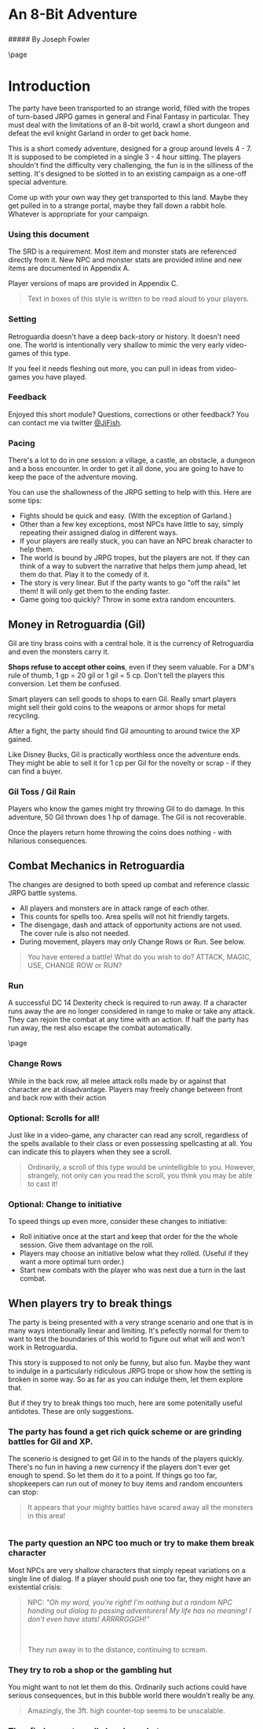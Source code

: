<style>
  .phb#p1{ text-align:center; }
  .phb#p1:after{ display:none; }
</style>

<div style='margin-top:450px;'></div>

# An 8-Bit Adventure

<div style='margin-top:25px'></div>
<div class='wide'>
##### By Joseph Fowler
</div>

\page

# Introduction

The party have been transported to an strange world, filled with the tropes of turn-based JRPG games in general and Final Fantasy in particular. They must deal with the limitations of an 8-bit world, crawl a short dungeon and defeat the evil knight Garland in order to get back home.

This is a short comedy adventure, designed for a group around levels 4 - 7. It is supposed to be completed in a single 3 - 4 hour sitting. The players shouldn't find the difficulty very challenging, the fun is in the silliness of the setting. It's designed to be slotted in to an existing campaign as a one-off special adventure.

Come up with your own way they get transported to this land. Maybe they get pulled in to a strange portal, maybe they fall down a rabbit hole. Whatever is appropriate for your campaign.

### Using this document

The SRD is a requirement. Most item and monster stats are referenced directly from it. New NPC and monster stats are provided inline and new items are documented in Appendix A.

Player versions of maps are provided in Appendix C.

> Text in boxes of this style is written to be read aloud to your players.

### Setting
Retroguardia doesn't have a deep back-story or history. It doesn't need one. The world is intentionally very shallow to mimic the very early video-games of this type.

If you feel it needs fleshing out more, you can pull in ideas from video-games you have played.

### Feedback

Enjoyed this short module? Questions, corrections or other feedback? You can contact me via twitter [@JiFish](http://twitter.com/JiFish).

### Pacing
There's a lot to do in one session: a village, a castle, an obstacle, a dungeon and a boss encounter. In order to get it all done, you are going to have to keep the pace of the adventure moving.

You can use the shallowness of the JRPG setting to help with this. Here are some tips:

* Fights should be quick and easy. (With the exception of Garland.)
* Other than a few key exceptions, most NPCs have little to say, simply repeating their assigned dialog in different ways.
* If your players are really stuck, you can have an NPC break character to help them.
* The world is bound by JRPG tropes, but the players are not. If they can think of a way to subvert the narrative that helps them jump ahead, let them do that. Play it to the comedy of it.
* The story is very linear. But if the party wants to go "off the rails" let them! It will only get them to the ending faster.
* Game going too quickly? Throw in some extra random encounters.

## Money in Retroguardia (Gil)
Gil are tiny brass coins with a central hole. It is the currency of Retroguardia and even the monsters carry it.

**Shops refuse to accept other coins**, even if they seem valuable. For a DM's rule of thumb, 1 gp = 20 gil or 1 gil = 5 cp. Don't tell the players this conversion. Let them be confused.

Smart players can sell goods to shops to earn Gil. Really smart players might sell their gold coins to the weapons or armor shops for metal recycling.

After a fight, the party should find Gil amounting to around twice the XP gained.

Like Disney Bucks, Gil is practically worthless once the adventure ends. They might be able to sell it for 1 cp per Gil for the novelty or scrap - if they can find a buyer.

### Gil Toss / Gil Rain
Players who know the games might try throwing Gil to do damage. In this adventure, 50 Gil thrown does 1 hp of damage. The Gil is not recoverable.

Once the players return home throwing the coins does nothing - with hilarious consequences.

## Combat Mechanics in Retroguardia

The changes are designed to both speed up combat and reference classic JRPG battle systems.

* All players and monsters are in attack range of each other.
* This counts for spells too. Area spells will not hit friendly targets.
* The disengage, dash and attack of opportunity actions are not used. The cover rule is also not needed.
* During movement, players may only Change Rows or Run. See below.

> You have entered a battle! What do you wish to do? ATTACK, MAGIC, USE, CHANGE ROW or RUN?

### Run
A successful DC 14 Dexterity check is required to run away. If a character runs away the are no longer considered in range to make or take any attack. They can rejoin the combat at any time with an 
action. If half the party has run away, the rest also escape the combat automatically.

\page

### Change Rows

While in the back row, all melee attack rolls made by or against that character are at disadvantage. Players may freely change between front and back row with their action

### Optional: Scrolls for all!
Just like in a video-game, any character can read any scroll, regardless of the spells available to their class or even possessing spellcasting at all. You can indicate this to players when they see a scroll.

> Ordinarily, a scroll of this type would be unintelligible to you. However, strangely, not only can you read the scroll, you think you may be able to cast it!

### Optional: Change to initiative
To speed things up even more, consider these changes to initiative:

* Roll initiative once at the start and keep that order for the the whole session. Give them advantage on the roll.
* Players may choose an initiative below what they rolled. (Useful if they want a more optimal turn order.)
* Start new combats with the player who was next due a turn in the last combat.

## When players try to break things
The party is being presented with a very strange scenario and one that is in many ways intentionally linear and limiting. It's pefectly normal for them to want to test the boundaries of this world to figure out what will and won't work in Retroguardia.

This story is supposed to not only be funny, but also fun. Maybe they want to indulge in a particularly ridiculous JRPG trope or show how the setting is broken in some way. So as far as you can indulge them, let them explore that.

But if they try to break things too much, here are some potenitally useful antidotes. These are only suggestions.

### The party has found a get rich quick scheme or are grinding battles for Gil and XP.
The scenerio is designed to get Gil in to the hands of the players quickly. There's no fun in having a new currency if the players don't ever get enough to spend. So let them do it to a point. If things go too far, shopkeepers can run out of money to buy items and random encounters can stop:
> It appears that your mighty battles have scared away all the monsters in this area!

```
```

### The party question an NPC too much or try to make them break character
Most NPCs are very shallow characters that simply repeat variations on a single line of dialog. If a player should push one too far, they might have an existential crisis:

> NPC: *"Oh my word, you're right! I'm nothing but a random NPC handing out dialog to passing adventurers! My life has no meaning! I don't even have stats! ARRRRGGGH!"*
>
>&nbsp;
>
> They run away in to the distance, continuing to scream.

### They try to rob a shop or the gambling hut
You might want to not let them do this. Ordinarily such actions could have serious consequences, but in this bubble world there wouldn't really be any.
> Amazingly, the 3ft. high counter-top seems to be unscalable.

### They find a way to really break combat
The new combat rules are very loose. A character may have an abillity that exploits them and removes all the challenge. Nerf or restrict them if they come up. Maybe that ability simply doesn't work under the strange rules of this world.

Combat is still designed to be very easy, so hopefully it's not too bitter a pill to swallow.

### The nuclear option
You should never need this. But if your players really will not stop trying to break stuff, or try to escape the scenario entirely, this could serve as a pointed reminder that this world does not work under the same rules as they are used to.
> The world around you becomes strange and distorted. All sound freezes except a single note of music, without end. Everything becomes blocky - even more so than normal - and starts to flash rapid colors. Then everything goes black. A word enters your vision: "ERROR."

Reset the players to an earlier stage in the game. Don't take any progress away, but this is an opportunity to point them the right direction.

\page

<div class='wide'>
# 1. The Overworld

<img src='https://i.imgur.com/kbhqrPe.png'  style='width:100%; image-rendering:pixelated'  />

_(For the player versions of maps, See Appendix C.)_

</div>

\page

## Random Encounters
Every now and then the party gets randomly attacked. The attacks seem to come from nowhere - with no warning at all. Don't forget to give Gil after battles.

Don't overdo the random encounters. The game is on a clock. I suggest doing an encounter:

* Near the start of the game. (See 1.1.)
* On the way to The Broken Bridge.
* If they decide to wander past The Cave.
* If they seek out an encounter. (Within reason.)

##### Encounter table
Roll a d12 and consult the SRD for stats:

| 1d12 | Encounter | Loot |
|:----:|:-------------|
| 1 - 6  | 5x Goblins | 500 Gil |
| 7 - 10 | 2x Ochre Jellys | 2000 Gil |
| 11 - 12 | Hill Giant | 3500 Gil |

## Features
The following features are accessable on the map. 
### 1.1 Starting Location


After transporting your characters to this world _(see Introduction)_ you might want to start right off with a fight! This gives you a chance to introduce the changed combat mechanics and give them some Gil.

Start with 5 Goblins. (See the SRD for stats.) **Don't forget to give the party 500 Gil after the battle.**

After the fight, the party find themselves on the far south of the overworld map. A short walk from Retroguardia Town.


#### Mog 
The party is approached by the friendly moogle, Mog.
> <img src='https://i.imgur.com/B8Y5AjI.png' style='float:right; padding-left: 20px;'/> Mog: *"Are you okay, Kupo? I'm Mog, the traveling Moogle!"* 

If the party should ask how they got here, or how to get home:

> Mog: *"I'm not sure, Kupo. Maybe someone is Retroguardia Town can help you?"*

After the conversation Mog will go his own way.

### 1.2 Impassable Obstacles

You should hint:

* The sea is too vast to sail off the map.
* The mountains are too tall to climb.
* The eastern forest is to dense to pass.
* The northern river is too rapid to cross.

If the players still try and make a good attempt, they will find an invisible, impassable wall blocking their path. Lazy video-game devs!

### 1.3 Chocobo Forest (Side-Quest)
<img src='https://i.imgur.com/JQvnWYx.png' style='width:100%; image-rendering:pixelated' />

> You enter a small grove in the forest. Three large yellow birds are here. They seem fairly tame.

Players can capture Chocobos with a successful Animal Handling check, DC 14. Or if they want to jump right on an Acrobatics check, DC 16.

A single chocobo can carry 2 riders. While riding a chocobo, the players will not be attacked. You may wish to hint at this by having them ride right past a random encounter.

5 minutes after dismounting a chocobo, it will return back here to the forest.

Chocobos can also fly up to 500 ft when fed a special kind of pepper called Dead Pepper. (See 4. The Broken Bridge and Appendix A, Items.)

If you need Chocobo stats for whatever reason, you can use the Horse stats in the SRD.

#### Obtaining a Dead Pepper

The following NPCs will offer the party 4 dead peppers if they mention chocobos:

* Mog
* Princess Garnet
* Yuna
* Any old man or lady
* Weirdly, Garland. But it's probably a glitch and it happens way too late in the game anyway.

> _"Oh, you're interested in Chocobos? Here take these Dead Peppers. They say chocobos will do ANYTHING for a Dead Pepper."_

#### Chocobo Feather

If a player becomes particularly attached to their chocobo, you can choose to have it drop a Chocobo Feather. (See Appendix A, Items.)

The Feather is a rare, expensive and useful item. The player should do something extraordinary to earn it.

\page

### 1.4 Gambling Hut (Side-Quest)
In this side quest the party has a chance to gamble their hard earned Gil.

Biggs and Wedge have set up a game of chance here to make some money off passing adventurers. The odds are not good, but the party could obtain some rare items.

If interrogated, Biggs and Wedge will confess there is a very high chance of getting nothing (33%) and a very small chance of a rare item (2%)

&nbsp;

<img src='https://i.imgur.com/LjmXEIb.png' style='width:100%; image-rendering:pixelated' />


> Biggs: _"Welcome to the..."_
>
> Wedge: _"Gambling Hut!"_
>
> Biggs: _"Win rare items!"_
>
> Wedge: _"Win nothing at all!"_
>
> Biggs: _"Give it a try!"_
>
> Wedge: _"Open a box for 700 Gil!"_
>
> Biggs & Wedge: _"You know you want to!"_

After each box is opened, the box is replaced and they are all shuffled.

If a party should manage to get the same Super Rare item twice, they have to re-roll. Biggs and Wedge only have one of each.

<div class='descriptive'>
#### Rob the place?

If the party attempts to attack Biggs and Wedge or steal the treasure, they will be surprised to find the 3 ft high counter is unscalable.
</div>

```
```


##### Prize Table
Roll 1d100 and choose from the table:

| &nbsp;1d100&nbsp; | Prize |
|:------:|:-------------|
| 1 - 33 | Nothing! |
| 34 - 55 | Rations x 5 |
| 56 - 70 | Dead Peppers x 4 |
| 71 - 80 | 500 Gil |
| 81 - 87 | Potion of Healing |
| 88 - 91 | 1000 Gil |
| 92 - 94 | A Garnet Gemstone worth 3000 Gil / 150 GP |
| 95 - 96 | A Phoenix Down _(See Appendix A, Items.)_ |
| 97 - 98 | 5000 Gil |
| 99 | Ribbon _(See Appendix A, Items.)_ |
| 100 | Chocobo Feather _(See Appendix A, Items.)_

### 1.5 The Desert
If the players venture in to the desert, they will encounter the deadly Cactuar. There's no point in defeating the foe other than bragging rights and some XP.

**Note that players can run from the Cactuar without a check**... and they probably should.

___
> ## <img src='https://i.imgur.com/nS7UnLF.png' style='float:right; padding-left: 20px;'/> Cactuar
> 
> *Tiny plant, Unaligned*
> ___
> - **Armor Class** 14
> - **Hit Points** 150
> - **Speed** 10ft.
>___
>|STR|DEX|CON|INT|WIS|CHA|
>|:---:|:---:|:---:|:---:|:---:|:---:|
>|10 (0)|8 (-1)|8 (-1)|8 (-1)|6 (-2)|6 (-2)|
>___
> - **Senses** passive Perception 13
> - **Languages** None
> - **Challenge** 10 (5000 XP)
> ___
> ***EZ-Flee. *** Cactuar does not persue people fleeing battle.
> ### Actions
> ***100 Needles.*** *Ranged Weapon Attack:* +6 to hit, range 80/320 ft. one target. *Hit* 100 piercing damage. This damage cannot be negated or reduced in any way.

\page

# 2. Retroguardia Town


<div class='wide'>
<img src='https://i.imgur.com/9vhusUy.png'  style='width:100%; image-rendering:pixelated'  />
_(For the player versions of maps, See Appendix C.)_
</div>


> Retroguardia is a small hamlet, with an inn and a few shops. Houses for the tiny population are surprisingly absent.

## NPCs in Town
Most NPCs are very shallow characters that simply repeat variations on a single line of dialog.

> Woman: _"Welcome, Warriors of Lig... Oh! You're not them. Well, welcome to Retroguardia Town all the same."_

> &nbsp;

> Man: _"The evil knight, Garland, is bringing in the monsters outside of town through a portal."_

> &nbsp;

> Guard: _"Retroguardia castle is to the north, you should you speak to King Edgar about getting home."_

> &nbsp;

> Woman: _"This town is safe from the monsters outside because of the protection from the castle."_

```
```

> Old Woman: _"You're not the first group of adventurers to pass through this town. The warriors of light passed through a while ago. Something about saving the world."_

> &nbsp;

> Guard: _"I've been sent from the castle to protect this town."_

> &nbsp;

> Old Man: _"Do you mind? I'm having a whiz back here. (cough) These two shops here sell magic scrolls. Great for spellcasters!"_

If the players try to talk to an NPC for the second time read the following, along with some small talk:

> The people in this town seem to lack in-depth conversational skills.

\page

## Features

### 2.1 Shops

#### The Weapon Shop
Sells all standard weapons from the SRD. Convert from GP to Gil by multiplying by 20. (15gp = 300 Gil)

#### The Armor Shop
Sells all standard armors and shields from the SRD. Convert from GP to Gil by multiplying by 20.

#### The White Magic Shop

> The White Magic shop is tended by a woman dressed in white robes with red trim called Rose.

##### Stock
_(See the SRD for item descriptions)_

| Scroll | Cost |
|:----:|:-------------|
| Scroll of Healing Word | 1,000 Gil |
| Scroll of Lesser Restoration | 4,000 Gil |
| Scroll of Mass Cure Wounds | 40,000 Gil |

#### The Black Magic Shop

> The Black Magic shop is tended by a man in dark blue robes. All you can see of his face is two glowing yellow eyes from the darkness of his hood. His name is Vivi.

##### Stock
_(See the SRD for item descriptions)_

| Scroll | Cost |
|:----:|:-------------|
| Scroll of Fire Bolt | 700 Gil |
| Scroll of Call Lightning | 2,000 Gil |
| Scroll of Ice Storm | 8,000 Gil |

#### The Item Shop
##### Stock

| Item | Cost |
|:----:|:-------------|
| Phoenix Down _(See Appendix A, Items)_ | 10,000 Gil |
| Potion of Healing _(See the SRD.)_ | 1,500 Gil |
| Potion of Greater Healing _(See the SRD.)_ | 5,000 Gil |

### 2.2 - The Fountain and Dancer
A central fountain surrounded by trees. Water bubbles pleasantly. Nearby a woman dressed in a dancer's dress pouts.

> Yuna: _"I'm Yuna. I'd love to dance for you, but I lost my dancing shoes in the castle, dancing for the princess!"_

If asked how she knows the princess she blushes and says:
> 
> Yuna: _"Me and Princess Garnet are friends."_
>

If the party should retrieve the dancer's shoes:

> Yuna: _"Thank you!"_
>
> &nbsp;
>
> The dancer dances her seductive dance around the fountain.
>
> &nbsp;
>
> Yuna: _"Let me reward you!"_
>
> &nbsp;
>
> She kisses whomever returned the shoes on the cheek and drops a bag in to their hand.

The Dancer's Reward is 3000 Gil.

### 2.3 - The Inn
Characters can spend the night in the inn for 100 Gil per person. This counts as a long rest.
> The party share a single room with a bed each. You fall to sleep as soon as your head hits the pillow. The night seems to be over in an instant, but you are well rested.

### 2.4 - The Well
If they investigate the well:
> Just beneath the water of the well, you find a pouch containing hundreds of small brass coins with a hole in the middle.

The pouch contains 1000 Gil.

### 2.5 - The Shrine
#### If the characters enter the shrine to investigate:
> Priest: _"Hello, Light Warriors! Please, feel free to use the shrine to pray. Please come back if you are ever in trouble."_

#### If the characters enter the shrine with a dead party member:
> Priest: _"I see they fell in battle. I will resurrect them."_

The priest will perform an arcane ritual which has the effect of the Raise Dead spell. _(See the SRD.)_

\page

#### If a party member is poisoned or diseased:
> Priest: _"I see you are poisoned. Allow me to help."_

The priest will perform an arcane ritual which has the effect of the Lesser Restoration spell. _(See the SRD.)_

#### If the party should ever fall...
You may wish for them to wake up here, the priest having resurrected them.
> Priest: _"It's lucky I got to you!"_

<div class='wide'>
# 3. Retroguardia Castle

## Floor One
<img src='https://i.imgur.com/qhTecia.png'  style='width:100%; image-rendering:pixelated'  />
_(For the player versions of maps, See Appendix C.)_
</div>

\page

## Floor Two
<img src='https://i.imgur.com/ejHCxh9.png'  style='width:100%; image-rendering:pixelated'  />

### NPC Dialog
>Guard: _"Feel free to explore the castle."_
>
> &nbsp;
>
>Guard: _"If you wish to speak with The King, it's up these stairs."_
>
> &nbsp;
>
>Hand-maiden: _"Is there anything I can get you, sir knights? Food? Drink?"_
>
> &nbsp;
>
>Hand-maiden: _"King Edgar is a good man and a fair ruler."_
>
> &nbsp;
>
>Scholar: _"Our ancient books tell of men traveling from other worlds."_
>
> &nbsp;
>
>Old Man: _"Do you kids know magic? I used to do a mean Cure spell back in the day."_

## Features
### 3.1 - Princess Garnet's Room
Princess Garnet is in love with Yuna the Dancer girl from the town. She is more than happy to return her shoes if the party ask.

The guard outside, Steiner, is very protective of the princess and won't let the party inside without good reason. However, he is aware of her affection for Yuna and will stand aside if the players mention her.

> Princess Garnet: _"Of course, thank you for returning them to her. Please ask her to come visit again, soon."_

### 3.2 - Treasure Rooms
An old man stands guard outside the rooms, the doors are locked with normal locks that can be defeated by a good lock pick or knock spell. They can also be opened by the key, freely offered by King Edgar (see 3.3.)

The party are not pursued or penalized in any way for stealing the treasure.

When the party first approaches the rooms:

> Old Man: _"These rooms contain a lot of treasure you know!"_
>
> &nbsp;
>
> The old man promptly falls in to a deep sleep.

The old man is really asleep, but could still be awoken by noisy adventurers. If the old man catches them:

> Old Man: _"Trying to nab the treasure are you? He-he. Move along now you little scamps."_
>
> &nbsp;
>
> Once again, the old man falls to sleep.

#### The West Treasure Chests
Contain:
* 200 Gil
* 300 Gil
* A Great Sword _(See the SRD.)_

#### The East Treasure Chests
Contain:
* 250 Gil
* 500 Gil
* A Potion of Healing _(See the SRD.)_

### 3.3 - The Throne Room
One man guards the door and he is happy to let past any non-threatening person.

>Guard: _"Please speak to King Edgar, inside."_

&nbsp;

> The King sits at his throne, looking to the distance as if in deep thought. His Queen stands to his side.

King Edgar and Queen Hilda are friendly and charming. They are happy to help the party in any way they can. They offer the party a bit of sanity after dealing with one line responses from most NPCs. You should feel free to improvise extra dialog for them.

\page

If they speak to Hilda:

>Queen Hilda: _"I am Queen Hilda. Welcome adventurers to our kingdom. I trust your visit has been a pleasant one?"_


If they speak to Edgar:

>King Edgar: _"Hail, Adventurers. I am Kind Edgar. You know I used to be an adventurer myself in my youth. How may I be of help?"_

If they ask about how they got here or how to get home:

>Queen Hilda: _"The evil Knight, Garland, has been using the Master Portal to bring in monsters from other worlds. He must have sent you here by mistake. You must find the Master Portal if you have any hope of getting home."_


If they ask about Garland or the Master Portal:

>King Edgar: _"Garland used to be my right-hand man. But he stole the Master Portal and has taken it to his layer in the mountains, past the broken bridge."_

If they ask for help with the Broken Bridge:

>Queen Hilda: _"The bridge cannot be repaired, but I will ask Cid, our master inventor if he can help you. He will wait for you downstairs."_

If they ask about Garnet:

>Queen Hilda: _"Garnet is our only child. Someday she will be Queen."_

If they ask about Yuna or her shoes:

>King Edgar: _"Yuna is Princess Garnet's girlfriend. She's always leaving her stuff around the place."_

If they ask for money or supplies, they offer the keys to the treasure rooms.
>King Edgar: _"Take whatever you need and leave the keys with the old man outside."_

```
```

### 3.4 Cid
If the party has been offered Cid's help by The King and Queen, they will find him on the way out of the castle.

>Cid: _"Sure, I'll help you get across the bridge! I've got a new invention that will help."_
>
> &nbsp;
>
> Cid has joined the party!

> Cid: _"You'll see when we get there!"_

Depending on the number of players in the party, you may wish to make Cid a non-combatant.

___
> ## <img src='https://i.imgur.com/Xe5pseC.png' style='float:right; padding-left: 20px;'/> Cid
>*Medium Humanoid (Human), Lawful Good*
> ___
> - **Armor Class** 16
> - **Hit Points** 58(9d8 + 18)
> - **Speed** 30ft.
>___
>|STR|DEX|CON|INT|WIS|CHA|
>|:---:|:---:|:---:|:---:|:---:|:---:|
>|16 (+3)|13 (+1)|14 (+2)|18 (+4)|14 (+2)|10 (+0)|
>___
> - **Skills** Athletics +5, Perception +2, Craft +7, Drive +7
> - **Senses** passive Perception 12
> - **Languages** Common
> - **Challenge** 3 (700 XP)
> ___

> ### Actions
> ***Multiattack.*** Cid makes two attacks with his spanner.
>
> ***Spanner.*** *Melee Weapon Attack:* +5 to hit, reach 5 ft., one target. *Hit*: 7 (1d8 + 2) bludgeoning damage.
>
> ***Heavy Crossbow.*** *Ranged Weapon Attack:* +3 to hit, range 100/400 ft., one target. *Hit*: 6 (1d10 + 1) piercing damage.

\page

# 4. The Broken Bridge
&nbsp;

If the party reaches the broken bridge before going to the town or castle they should find it very difficult to cross. Otherwise, there are a number of options to help them.

> The bridge still partially stands, as if a great force - or perhaps sea-monster - has simply shorn through it. The remaining parts are fairly stable, but there is a gap of at least 500 feet. The angry water rages from below. One part of the missing section juts out like a giant boulder in the water below.

#### If the party have Chocobos
If the party has chocobos, they can fly the gap if fed a dead pepper:

> Chocobo: _"KWHAAA!!"_
>
> &nbsp;
>
> You feed the dead pepper to the chocobo and it immediately takes to the sky! The chocobo flies majestically over the gap. Well, as majestically as the lumbering bird can manage.

If the party does not have dead peppers they might be able to convince the chocobos to fly with an Animal Handling check, DC 18.

#### If Cid is with the party

>Cid: _"Don't worry folks! My portable peddle-powered airship'll get us across the gap!"_
>
>&nbsp;
>
>Cid begins to quickly construct an unstable looking device with all manner of chains and sprockets. The device has a propeller on the top and many sets of peddles.

&nbsp;

&nbsp;

If the party wish to try the device, have them all roll strength checks and sum the results.

If the number is satisfactory:
>The improbable device sails smoothly across the gap in the bridge. You just make it to the other side, out of breath and amazed.

If the number is not satisfactory, everyone in party takes **1d6 bludgeoning damage** from the fall. They must find another way across.
>The improbable device lifts in to the air... then crashes in to heap where it reverts to the pile of junk from which it was built.

#### If the party decide to swim
Players familar with videogame tropes may correctly guess that that swimming won't damage their inventory. If they try this, you can optionally have them make athletics checks. Either way, they should get an encounter: four Reef Sharks. _(See the SRD for stats.)_

#### If the party head to the docks for a boat
See 4.1 The Docks.

#### Other ways across

Allow the players to think up their own way to cross the 500 foot gap. If the solution is silly, all the better. They are playing in a world of computer-game logic after all.

Some suggestions:
* Everybody tie the 50 foot of rope from all the adventure's kits together, then tie all the clothes and blankets to it to make an very unsturdy rope.
* Create a crude raft from a nearby trees.
* Collapse the rest of the bridge somehow and then use the wreckage as giant stepping stones.


<div class='wide'>

</div>


\page

## 4.1 The Docks (Side-Quest)
**The dock to the south of the map is only useful once the party discovers Garland is past the broken bridge.** 
If the party investigate beforehand:
> This strange dock is merely a small paved area with moorings. No buildings or people are in sight. You can see distant ships on the horizon.

Otherwise:
> This strange dock is merely a small paved area with moorings. No buildings are in sight.
>
> A ship is docked here the nameplate reads "Syldra" and it flies the Jolly Roger. Clearly, these pirates do not feel the need to be subtle. A loud ruckus can be heard from deck. The pirates are enjoying their grog.

The crew consists of Captain Faris and her six crew-men. Although Faris is a woman, she dresses and acts just like her male crew.
The pirates are friendly and welcoming. Faris offers bottles of foul-smelling grog to visitors. **The grog does 1d4 damage if consumed. If not consumed, it eats through the bottom of the bottle.**

&nbsp;

>Faris: _"Join us! Get these people bottles of Grog! Now then, what brings heroes aboard my ship?"_

If asked, the pirates will ferry the party to wherver they'd like to go for the outrageous price of 10,000 Gil. Unlike shops, Faris is willing to accept gold or jewels for payment. 10,000 Gil = 500 gp.

&nbsp;

>Faris: _"My fine crew will sail you anywhere on the map for the low fee of 10,000 Gil."_

If Cid is present, he will comment on the excessive fee.

>Cid: _"10,000 Gil! That's daylight robbery!"_

If defeated in combat, the pirates will carry the party for free. The pirates have no booty to loot. They already spent it all on grog.

Use the Bandit stat block for the 6 pirates. _(See the SRD.)_ Faris also joins the combat.

___
___
> ## <img src='https://i.imgur.com/uUC8Vcn.png' style='float:right; padding-left: 20px; zoom: 70%;'/> Faris
>*Medium Humanoid (Human), Chaotic Neutral*
> ___
> - **Armor Class** 15
> - **Hit Points** 65(10d8 + 20)
> - **Speed** 30ft.
>___
>|STR|DEX|CON|INT|WIS|CHA|
>|:---:|:---:|:---:|:---:|:---:|:---:|
>|15 (+2)|16 (+3)|14 (+2)|14 (+2)|11 (+0)|14 (+2)|
>___
> - **Saving Throws** Str +4, Dex +5, Wis +2
> - **Skills** Athletics +4, Deception +4
> - **Senses** passive Perception 10
> - **Languages** Common, Pirate
> - **Challenge** 2 (450 XP)

> ### Actions
>
> ***Multiattack.*** Faris makes three melee attacks: two with her scimitar and one with her dagger. Or Faris makes two ranged attacks with her daggers.
> 
> ***Scimitar.*** *Melee Weapon Attack*: +5 to hit, reach 5 ft., one target. *Hit*: 6 (1d6 + 3) slashing damage.
>
> ***Dagger.*** *Melee or Ranged Weapon Attack*: +5 to hit, reach 5 ft. or range 20/60 ft., one target. *Hit*: 5 (1d4 + 3) piercing damage.
>
> ### Reactions
>
> ***Parry.*** Faris adds 2 to her AC against one melee attack that would hit it. To do so, Faris must see the attacker and be wielding a melee weapon.

\page

<div style='width: 700px' class='wide'>
# 5. The Dungeon

<img src='https://i.imgur.com/lBvxAgS.png'  style='width:100%'  />
</div>

## Random Encounters

Every now and then the party gets randomly attacked. The attacks seem to come from nowhere.
<div class='descriptive'>
### Note!
You have a chance to tune the speed of your adventure at this point. If the game is running long, only have a single random encounter. If you need to fill up time, do as many as you need. JRPG dungeons are known for having high encounter rates, so this is in theme.
</div>

```
```

##### Encounter table
Roll 1d6 and consult the SRD for stats:

| 1d6 | Encounter | Loot |
|:----:|:-------------|
| 1 - 2  | 6x Skeletons | 500 Gil |
| 3 - 4  | 4x Reef Shark | 500 Gil |
| 5 | 3x Giant Spider | 1000 Gil |
| 6| 2x Ochre Jelly and 3x Skeletons | 2000 Gil |

##### Reef Sharks?
Ignore the "Water Breathing" trait on Reef Sharks and read the following:

> Curiously, the sharks seem unbothered by the complete lack of water in the cave and instead are swimming through the air.

\page

## Features

None of the doors in the dungeon are locked - unless you have a character who can pick locks. In which case, they are all locked.

### 5.1 - Entrance

>As you enter through the passage in the cliff-face you see a staircase leading down. The steps lead to a strange cave. The rocks glow with a orange light and are warm to the touch. Footprints indicate someone has entered recently.

If Cid is with the party add:
> Cid: _"Well, heroes. The time has come for me to depart. I wish you luck with your quest."_
>
> &nbsp;
>
> Cid has left the party.

### 5.2 Chests
None of the chests are locked or trapped.
##### Chest 1
* Potion of Healing. _(See the SRD.)_

##### Chest 2
* 3000 Gil

##### Chest 3
* A standard shield. _(See the SRD.)_

##### Chest 4
* A Phoenix Down. _(See Appendix A, Items.)_

### 5.3 Zubat Ambush!
> As soon as you open the door you are ambushed by strange bat-like creatures. For some reason they keep repeating the word "Zubat, Zubat!"

The party encounter 6x Zubats. During this battle, be sure to mention that the Zubats 'faint' rather than die when reduced to 0hp. The party does not find any Gil after this fight.

##### Confusion Table
| 1d10 | Behavior |
|:----:|:-------------|
| 1 - 4  | The creature can not move or take actions this turn. |
| 5  | The creature must use its action to make a melee attack against itself. |
| 6 - 7 | The creature must use its action to make a melee attack against a random target in reach. |
| 8 - 9 | The creature can act and move normally. |
| 10 | The creature snaps out of confusion. |

___
> ## <img src='https://i.imgur.com/u9Rg0Xo.png' style='float:right; padding-left: 20px; zoom: 70%;'/> Zubat
>*Small beast, unaligned*
> ___
> - **Armor Class** 13
> - **Hit Points** 22(4d10)
> - **Speed** 10 ft., fly 60 ft.
>___
>|STR|DEX|CON|INT|WIS|CHA|
>|:---:|:---:|:---:|:---:|:---:|:---:|
>|15 (+2)|16 (+3)|11 (+0)|2 (-4)|12 (+1)|6 (-2)|
>___
> - **Senses** blindsight 60 ft., passive Perception 11
> - **Languages** Pokémon
> - **Challenge** 1/2 (100 XP)
> ___

> ### Traits
> ***Echolocation.*** The zubat can't use its blindsight while deafened.
>
> ***Keen Hearing.*** The zubat has advantage on Wisdom (Perception) checks that rely on hearing.
>
> ### Actions
> ***Bite.*** *Melee Weapon Attack*: +4 to hit, reach 5 ft., one creature. *Hit*: 5 (1d6 + 2) piercing damage.
>
> ### Innate Spells
> ***Confuse Ray (3/Day).*** 1 action, R: 90 ft, Duration: 1 minute. The creature must succeed on a Wisdom saving throw. If they fail, at the start of their turn, consult the previous Confusion Table.


### 5.4 Mog, Again
Just before entering Garland's chamber, the party once again encounters Mog, the friendly Moogle.

>Mog: _"Hello again, Kupo!"_

After briefly catching up, Mog will offer the party two choices:

>Mog: _"Would like you like to SAVE YOUR GAME or MOGSHOP?"_

#### Mogshop
If the party ask after MOGSHOP, Mog will sell the party any items available in the shops of Retroguardia Town. (See 2.1.)

#### Save
Mog will be unable to explain what "SAVE YOUR GAME" means. If the party choose to do it:

\page

> The moogle freezes for 10 seconds.
>
> &nbsp;
>
>Mog: _"Your game has been saved, Kupo!"_

If the party falls in the final battle with Garland, they should re-appear here. Garland however will still be damaged from the fight and won't be happy about the party "cheating."

>Garland: _"Hey, no fair! How come I don't get a chance to heal up?"_

### 5.5 Garland

Garland has been driven mad by life in this mediocre, poorly built world. He desires nothing more than to escape in to the party's reality where he can be a true villain - not just the first level boss.

He is making his final preparations to leave guarded by two skeletons. _(See the SRD for stats.)_ Unfortunately Garland is as two-dimensional as the world he wishes to escape.

> Garland: _"Who dares invade the layer of Garland, arbiter of the Master Portal?"_

&nbsp;

&nbsp;

If the party ask after the Master Portal:

> Garland: _"No-one may see the Master Portal, but I!"_

If the party mentions getting home and/or mention how they got here.

> Garland: _"Perfect! The Master Portal is finally attuned to world suitable for my escape. I shall leave this paper-thin facade behind and be re-born in your world!"_

Garland will spill his life-story with not too much prompting.

> Garland: _"I'm tired of this pathetic trope-ridden world. With it's perfect little royal family ruling over a land with a grand population of three dozen. Yes, I stole the Master Portal. To find my escape! I may have accidentally summoned a few monsters. But now I have a better world to conquer!"_

A fight is inevitable. Garland will refuse access to The Master Portal and continue to threaten their world. Even if the party is able to negotiate a deal, Garland will stab them in the back as soon as possible.

___
___
> ## <img src='https://i.imgur.com/l7rd4Zo.png' style='float:right; padding-left: 20px; zoom: 70%;'/>Garland
>*Medium Humanoid (Human), Chaotic Evil*
> ___
> - **Armor Class** 16
> - **Hit Points** 200
> - **Speed** 30ft.
>___
>|STR|DEX|CON|INT|WIS|CHA|
>|:---:|:---:|:---:|:---:|:---:|:---:|
>|16 (+3)|11 (+0)|14 (+2)|11 (0)|11 (0)|15 (+2)|
>___
> - **Senses** passive Perception 12
> - **Languages** Common
> - **Challenge** 8 (5000 XP)
> ___
> ***Spellcaster.*** Garland is a charisma spellcaster and can cast unlimited spells.
>
> ***Final Form.*** At some point during the battle Garland will announce: _"You fools... this isn't even my final form!!"_ and change to a monsterous demonic appearance. This has no effect on stats or health.
> 
> ***Scripted Fight.*** Garland will always use his attacks in this order: Multiattack, Blizzaga, Fire, Multiattack, Thundara.
> 
> ### Actions
> ***Multiattack.*** Garland attacks with Excalipoor (if he still has it,) Ultima Weapon and Stardust Rod.
>
> ***Excalipoor.*** *Melee Weapon Attack*: +9 to hit, reach 5ft., one target. *Hit*: 1 slashing damage. After using this weapon Garland will say, _"Blast this stupid thing!"_ and toss it aside.
>
> ***Ultima Weapon.*** *Melee Weapon Attack*: +7 to hit, reach 5ft., one target. *Hit*: 14 (3d6 + 4) slashing damage.
>
> ***Stardust Rod.***  *Melee Weapon Attack*: +6 to hit, reach 5ft., one target. *Hit*: 16 (4d6 + 3) bludgeoning damage.
> 
> ### Spells
> ***Fire.*** 1 action, range: 120 feet, duration: Instantaneous. Make a ranged spell attack against the target. On a hit, the target takes 1d10 fire damage. A flammable object hit by this spell ignites if it isn't being worn or carried.
>
> ***Thundara.*** 1 action, range: 100 foot line from self, duration: Instantaneous. Each creature in the line must make a Dexterity saving throw. A creature takes 8d6 lightning damage on a failed save, or half as much damage on a successful one. The lightning ignites flammable objects in the area that aren't being worn or carried.
>
> ***Blizzaga.*** 1 action, range: 300 feet (20-foot radius, 40-foot high cylinder), duration: Instantaneous. Each creature in the cylinder must make a Dexterity saving throw. A creature takes 2d8 bludgeoning damage and 4d6 cold damage on a failed save, or half as much damage on a successful one.
Hailstones turn the storm's area of effect into difficult terrain until the end of your next turn.
>

\page

#### Victory!

Garland's weapons and armor are gone, but the party can retrieve Excalipoor. Inside the chest, they find a Ribbon. See Appendix A, Items.

After defeating Garland, there is little time to waste, next door the portal is collapsing!

> You hear several loud cracks, as if of thunder, coming from the unopened door to the west.

### 5.6 - The Master Portal

This is the final room in the dungeon and it contains the Master Portal.

A successful Arcana or Intelligence check will reveal the portal is collapsing and the party does not have long to pass through back to their world.

> As you enter the room you see a freestanding frame, similar to that of a mirror. However, instead of your reflections, you can see your own world on the other side of the Master Portal. The image is disrupted by large moving cracks, as if black lighting dancing across the image.

#### Plan B
If the party fail to enter the portal in time or something else goes wrong, there is another option. If they return the Master Portal's frame to Retroguardia Castle, Cid can figure out how to reopen it.

However, once opened he realizes the portal will collapse again at any minute.

&nbsp;

&nbsp;

&nbsp;

&nbsp;

&nbsp;

&nbsp;

> Cid: _"It's unstable!! Best jump through now, I dunno if I can open it again!!"_

#### Plan C
Probably don't strand them in Retroguadia forever.

You could homebrew an escape story for the start of the next session. Or use good old-fashioned deus ex machina - another JRPG trope.

## 6. End Game
Once the party has passed through the portal.

> You pass through the frame of the Master Portal - a chill passing through your bodies as you do so. On the other side you find yourselves standing excatly when and where you left. You feel much happier to be back in a semi-sane world.
>
> &nbsp;
>
> Somewhere, off in a distant and odd plane of  hang the words: GAME OVER.

You can award them 3000 XP for finishing An 8-Bit Adventure. 

### Post-Adventure
Items obtained in Retroguardia can continue to work. They are already based on the 5e rules.

Gil is virtually worthless. They might be able to sell it for 1cp per Gil if they can find a buyer.

These events seem pretty fantastic, even by the standards of most other settings. The party may have a hard time getting others to believe them.

# Appendix A: Items

The following unique items can be found in the world of Retroguardia.

##### Chocobo Feather
- **Type**: Wonderous Item
- **Rarity**: Very Rare (Requires Attunement)
- **Cost**: 100,000 Gil / 5000gp

Once per day, you may summon a Chocobo to carry you and another person.

The chocobo appears out of nowhere and runs away back to nowhere if left alone for 5 minutes (even if restrained.) If the chocobo dies, the chocobo feather turns to dust. The chocobo arrives and departs magically, but it is not a magical creature.

If required, you can use the Horse stat block from the SRD.


```
```

##### Dead Pepper
- **Type**: Food
- **Rarity**: Rare
- **Cost**: 100 Gil / 5gp

Chocobos go crazy for this pepper. Very spicy. Not recommended for non-chocobos!

When fed a Dead Pepper, Chocobos will fly about 500 feet at a speed of 30ft.

##### Excalipoor
- **Type**: Weapon (Shortsword)
- **Rarity**: Very Rare
- **Cost**: ???
- **Weight**: 2lbs
- **Damage**: 0 piercing
- **Properties**: Finesse, light, magic
- **Bonus**: +2

This strange weapon is from another world. It has +2 to hit, but you only get your proficiency bonus for damage.

\page

##### Garnet Gemstone
- **Type**: Adventuring Gear (Gem)
- **Cost**: 3000 Gil / 150gp

1/4" diameter cut and polished Garnet gemstone. Garnets are seen as symbols of good fortune in Retroguardia, due to the princess being named for such a stone.

##### Phoenix Down
- **Type**: Wondrous Item
- **Rarity**: Rare
- **Cost**: 7000 Gil / 350gp

The Phoenix Down is made from the downy feathers from a phoenix, wrapped in twine and blessed by a white mage.

Using this item casts the spell Revivify on the target creature without providing any additional material components. _(See the SRD.)_ **On use the Phoenix Down crumbles to dust.** Neither spellcasting nor attunement is required to use this item.

##### Ribbon
- **Type**: Wondrous Item
- **Rarity**: Rare (Requires Attunement)
- **Cost**: 100,000 Gil / 5000gp

This ribbon is blessed by the sacrifice of a dear friend of the former owner.

You have resistance to poison damage type while wearing this ribbon in your hair or on your person.

##### Yuna's Dancing Shoes
- **Type**: Adventuring Gear
- **Rarity**: Common
- **Cost**: 20 Gil / 1gp

Yuna's Dancing Shoes, found in Princess Garnet's room in the castle.

# Appendix B: Tokens
#### Monster Tokens
##### Giant Spider / Goblin

&nbsp;

<img src='https://i.imgur.com/ZvX9xmr.png' style='zoom: 70%; padding-right: 10px;'/>
<img src='https://i.imgur.com/67OTRAh.png' style='zoom: 70%; padding-right: 10px;'/>

##### Ochre Jelly / Skeleton

<img src='https://i.imgur.com/rrqn3Q6.png' style='zoom: 70%; padding-right: 10px;'/>
<img src='https://i.imgur.com/K1ww6L9.png' style='zoom: 70%; padding-right: 10px;'/>

##### Pirate / Reef Shark

<img src='https://i.imgur.com/gGbWLvC.png' style='zoom: 70%; padding-right: 10px;'/>
<img src='https://i.imgur.com/M31hk9P.png' style='zoom: 70%; padding-right: 10px;'/>

##### Hill Giant / Final-Form Garland

<img src='https://i.imgur.com/T4vL3Wm.png' style='zoom: 70%; padding-right: 10px;'/>
<img src='https://i.imgur.com/aOefayf.png' style='zoom: 38%; padding-right: 10px;'/>

```
```

#### Player Tokens

&nbsp;

<img src='https://i.imgur.com/U3czBIb.gif' style='zoom: 70%; padding-right: 10px;'/>
<img src='https://i.imgur.com/6rDmSdU.gif' style='zoom: 70%; padding-right: 10px;'/>
<img src='https://i.imgur.com/kAknfNS.gif' style='zoom: 70%; padding-right: 10px;'/>
<img src='https://i.imgur.com/3Dysy3C.gif' style='zoom: 70%; padding-right: 10px;'/>
<img src='https://i.imgur.com/PVXtOWN.gif' style='zoom: 70%; padding-right: 10px;'/>

<img src='https://i.imgur.com/NfQEOwZ.gif' style='zoom: 70%; padding-right: 10px;'/>
<img src='https://i.imgur.com/74JJFKP.gif' style='zoom: 70%; padding-right: 10px;'/>
<img src='https://i.imgur.com/9m6gFqL.gif' style='zoom: 70%; padding-right: 10px;'/>
<img src='https://i.imgur.com/3AtUUqU.gif' style='zoom: 70%; padding-right: 10px;'/>
<img src='https://i.imgur.com/hSiNIwB.gif' style='zoom: 70%; padding-right: 10px;'/>

<img src='https://i.imgur.com/cc0HOHT.gif' style='zoom: 70%; padding-right: 10px;'/>
<img src='https://i.imgur.com/KlY2z51.gif' style='zoom: 70%; padding-right: 10px;'/>
<img src='https://i.imgur.com/aDZc1T9.gif' style='zoom: 70%; padding-right: 10px;'/>
<img src='https://i.imgur.com/WM7OwGk.gif' style='zoom: 70%; padding-right: 10px;'/>
<img src='https://i.imgur.com/BtSTXsA.gif' style='zoom: 70%; padding-right: 10px;'/>

<img src='https://i.imgur.com/MqfRWXt.gif' style='zoom: 70%; padding-right: 10px;'/>
<img src='https://i.imgur.com/6WtHjsJ.gif' style='zoom: 70%; padding-right: 10px;'/>
<img src='https://i.imgur.com/e3JGTyt.gif' style='zoom: 70%; padding-right: 10px;'/>
<img src='https://i.imgur.com/lsYODV3.gif' style='zoom: 70%; padding-right: 10px;'/>
<img src='https://i.imgur.com/loFu3Eh.gif' style='zoom: 70%; padding-right: 10px;'/>

<img src='https://i.imgur.com/D2eFhLP.gif' style='zoom: 70%; padding-right: 10px;'/>
<img src='https://i.imgur.com/f1HFQBb.gif' style='zoom: 70%; padding-right: 10px;'/>
<img src='https://i.imgur.com/DAG8XE7.gif' style='zoom: 70%; padding-right: 10px;'/>
<img src='https://i.imgur.com/XazJMeT.gif' style='zoom: 70%; padding-right: 10px;'/>
<img src='https://i.imgur.com/h1yRLI3.gif' style='zoom: 70%; padding-right: 10px;'/>

<img src='https://i.imgur.com/GiFbM67.gif' style='zoom: 70%; padding-right: 10px;'/>
<img src='https://i.imgur.com/pIjVUAj.gif' style='zoom: 70%; padding-right: 10px;'/>
<img src='https://i.imgur.com/g4Z20b6.gif' style='zoom: 70%; padding-right: 10px;'/>
<img src='https://i.imgur.com/rtPiaV2.gif' style='zoom: 70%; padding-right: 10px;'/>
<img src='https://i.imgur.com/AG5FWtc.gif' style='zoom: 70%; padding-right: 10px;'/>

<img src='https://i.imgur.com/cXUh3fg.gif' style='zoom: 70%; padding-right: 10px;'/>
<img src='https://i.imgur.com/yyDk54g.gif' style='zoom: 70%; padding-right: 10px;'/>
<img src='https://i.imgur.com/VLlej7O.gif' style='zoom: 70%; padding-right: 10px;'/>
<img src='https://i.imgur.com/RduiuXT.gif' style='zoom: 70%; padding-right: 10px;'/>
<img src='https://i.imgur.com/FVOvewL.gif' style='zoom: 70%; padding-right: 10px;'/>

\page

# Appendix C: Player maps

<div class='wide' style='text-align: center;'>
<img src='https://i.imgur.com/0dP0mPV.png'  style='width:100%'  />
</div>

\page


<div class='wide' style='text-align: center;'>
<img src='https://i.imgur.com/unfRV2l.png'  style='width:95%'  />
<img src='https://i.imgur.com/gpIVAG9.png'  style='width:95%'  />
</div>


\page

<div class='wide' style='text-align: center;'>
<img src='https://i.imgur.com/CErqcFj.png'  style='width:93%'  />
<img src='https://i.imgur.com/ZUUXdKH.png'  style='width:48%;'  />
</div>


\page

# Legal Information

<!--##### Yawn...-->

<div style='font-size: 91.95%'>

## Fair Usage Declaration
This document contains materials copyrighted by Square-Enix and Game Freak. (Names of items and characters; artwork.)

The author asserts this is a fair-use / fair dealing based on: a) This work is a parody and pastiche of the copyrighted works, b) is non-commercial and c) is not a subsitute for the orginal works.

## Open Game Content (OGC)
Where possible, the rest of the material in this document falls under the Open Gaming License, see below.

### Open Gaming License Version 1.0a

The following text is the property of Wizards of the Coast, Inc. and is Copyright 2000 Wizards of the Coast, Inc ("Wizards"). All Rights Reserved.

1. Definitions: (a)"Contributors" means the copyright and/or trademark owners who have contributed Open Game Content; (b)"Derivative Material" means copyrighted material including derivative works and translations (including into other computer languages), potation, modification, correction, addition, extension, upgrade, improvement, compilation, abridgment or other form in which an existing work may be recast, transformed or adapted; (c) "Distribute" means to reproduce, license, rent, lease, sell, broadcast, publicly display, transmit or otherwise distribute; (d)"Open Game Content" means the game mechanic and includes the methods, procedures, processes and routines to the extent such content does not embody the Product Identity and is an enhancement over the prior art and any additional content clearly identified as Open Game Content by the Contributor, and means any work covered by this License, including translations and derivative works under copyright law, but specifically excludes Product Identity. (e) "Product Identity" means product and product line names, logos and identifying marks including trade dress; artifacts; creatures characters; stories, storylines, plots, thematic elements, dialogue, incidents, language, artwork, symbols, designs, depictions, likenesses, formats, poses, concepts, themes and graphic, photographic and other visual or audio representations; names and descriptions of characters, spells, enchantments, personalities, teams, personas, likenesses and special abilities; places, locations, environments, creatures, equipment, magical or supernatural abilities or effects, logos, symbols, or graphic designs; and any other trademark or registered trademark clearly identified as Product identity by the owner of the Product Identity, and which specifically excludes the Open Game Content; (f) "Trademark" means the logos, names, mark, sign, motto, designs that are used by a Contributor to identify itself or its products or the associated products contributed to the Open Game License by the Contributor (g) "Use", "Used" or "Using" means to use, Distribute, copy, edit, format, modify, translate and otherwise create Derivative Material of Open Game Content. (h) "You" or "Your" means the licensee in terms of this agreement.

2. The License: This License applies to any Open Game Content that contains a notice indicating that the Open Game Content may only be Used under and in terms of this License. You must affix such a notice to any Open Game Content that you Use. No terms may be added to or subtracted from this License except as described by the License itself. No other terms or conditions may be applied to any Open Game Content distributed using this License.

3. Offer and Acceptance: By Using the Open Game Content You indicate Your acceptance of the terms of this License.

4. Grant and Consideration: In consideration for agreeing to use this License, the Contributors grant You a perpetual, worldwide, royalty-free, non-exclusive license with the exact terms of this License to Use, the Open Game Content.

5. Representation of Authority to Contribute: If You are contributing original material as Open Game Content, You represent that Your Contributions are Your original creation and/or You have sufficient rights to grant the rights conveyed by this License.

6. Notice of License Copyright: You must update the COPYRIGHT NOTICE portion of this License to include the exact text of the COPYRIGHT NOTICE of any Open Game Content You are copying, modifying or distributing, and You must add the title, the copyright date, and the copyright holder's name to the COPYRIGHT NOTICE of any original Open Game Content you Distribute.

7. Use of Product Identity: You agree not to Use any Product Identity, including as an indication as to compatibility, except as expressly licensed in another, independent Agreement with the owner of each element of that Product Identity. You agree not to indicate compatibility or co-adaptability with any Trademark or Registered Trademark in conjunction with a work containing Open Game Content except as expressly licensed in another, independent Agreement with the owner of such Trademark or Registered Trademark. The use of any Product Identity in Open Game Content does not constitute a challenge to the ownership of that Product Identity. The owner of any Product Identity used in Open Game Content shall retain all rights, title and interest in and to that Product Identity.

8. Identification: If you distribute Open Game Content You must clearly indicate which portions of the work that you are distributing are Open Game Content.

9. Updating the License: Wizards or its designated Agents may publish updated versions of this License. You may use any authorized version of this License to copy, modify and distribute any Open Game Content originally distributed under any version of this License.

10. Copy of this License: You MUST include a copy of this License with every copy of the Open Game Content You Distribute.

11. Use of Contributor Credits: You may not market or advertise the Open Game Content using the name of any Contributor unless You have written permission from the Contributor to do so.

12. Inability to Comply: If it is impossible for You to comply with any of the terms of this License with respect to some or all of the Open Game Content due to statute, judicial order, or governmental regulation then You may not Use any Open Game Material so affected.

13. Termination: This License will terminate automatically if You fail to comply with all terms herein and fail to cure such breach within 30 days of becoming aware of the breach. All sublicenses shall survive the termination of this License.

14. Reformation: If any provision of this License is held to be unenforceable, such provision shall be reformed only to the extent necessary to make it enforceable.

15. COPYRIGHT NOTICE
Open Game License v 1.0 Copyright 2000, Wizards of the Coast, Inc.
</div>


<style>
  .phb{
    width : 210mm;
    height : 296.8mm;
  }
  
  .phb blockquote p{
    text-indent: 1em;
  }
  #\36 -end-game {
  	font-size: .987cm;
  }
</style>